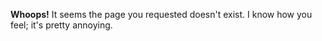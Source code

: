 <!--
Title: Four Oh Four :(
Template: 404
-->

**Whoops!** It seems the page you requested doesn't exist. I know how you feel; it's pretty annoying.